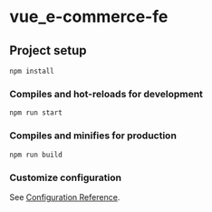 # vue_e-commerce-fe

## Project setup
```
npm install
```

### Compiles and hot-reloads for development
```
npm run start
```

### Compiles and minifies for production
```
npm run build
```

### Customize configuration
See [Configuration Reference](https://cli.vuejs.org/config/).
